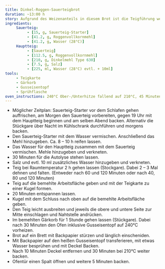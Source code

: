 ```yaml
---
title: Dinkel-Roggen-Sauerteigbrot
duration: ~13:00 h
story: Aufgrund des Weizenanteils in diesem Brot ist die Teigführung wesentlich einfacher als bei einem reinen Roggenvollkornbrot. Die Kruste ist nach dem Backen knusprig. Die Krume ist etwas luftig und mild im Geschmack. TA 176. Ergibt ca. 630g Brot.
ingredients:
     Sauerteig:
          - [15, g, Sauerteig-Starter]
          - [41.2, g, Roggenvollkornmehl]
          - [41.2, g, Wasser (28°C)]
     Hauptteig:
          - [Sauerteig]
          - [112.5, g, Roggenvollkornmehl]
          - [210, g, Dinkelmehl Type 630]
          - [7.5, g, Salz]
          - [225, ml, Wasser (28°C) evtl. + 10ml]
tools:
     - Teigkarte
     - Gärkorb
     - Gusseisentopf
     - Sprühflasche
oven_instructions: 240°C Ober-/Unterhitze fallend auf 210°C, 45 Minuten
---
```


* Möglicher Zeitplan: Sauerteig-Starter vor dem Schlafen gehen auffrischen, am Morgen den Sauerteig vorbereiten, gegen 19 Uhr mit dem Hauptteig beginnen und am selben Abend backen. Alternativ die Stückgare über Nacht im Kühlschrank durchführen und morgens backen.
* Den Sauerteig-Starter mit dem Wasser vermischen. Anschließend das Mehl hinzugeben. Ca. 8 – 10 h reifen lassen.
* Das Wasser für den Hauptteig zusammen mit dem Sauerteig vermischen. Mehle hinzugeben und verkneten.
* 30 Minuten für die Autolyse stehen lassen.
* Salz und evtl. 10 ml zusätzliches Wasser hinzugeben und verkneten.
* Teig bei Raumtemperatur 2 h gehen lassen (Stockgare). Dabei 2 – 3 Mal dehnen und falten. (Entweder nach 60 und 120 Minuten oder nach 40, 80 und 120 Minuten)
* Teig auf die bemehlte Arbeitsfläche geben und mit der Teigkarte zu einer Kugel formen.
* 20 Minuten entspannen lassen.
* Kugel mit dem Schluss nach oben auf die bemehlte Arbeitsfläche geben.
* Den Teig leicht ausbreiten und jeweils die obere und untere Seite zur Mitte einschlagen und Nahtstelle andrücken.
* Im bemehlten Gärkorb für 1 Stunde gehen lassen (Stückgare). Dabei nach 30 Minuten den Ofen inklusive Gusseisentopf auf 240°C vorheizen.
* Brot auf ein Brett mit Backpapier stürzen und länglich einscheniden.
* Mit Backpapier auf den heißen Gusseisentopf transferieren, mit etwas Wasser besprühen und mit Deckel Backen.
* Nach 10 Minuten Deckel entfernen und 30 Minuten bei 210°C weiter backen.
* Ofentür einen Spalt öffnen und weitere 5 Minuten backen.
